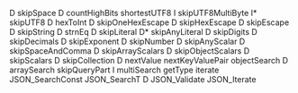 D    skipSpace
D    countHighBits
     shortestUTF8
I    skipUTF8MultiByte
I*   skipUTF8
D    hexToInt
D    skipOneHexEscape
D    skipHexEscape
D    skipEscape
D    skipString
D    strnEq
D    skipLiteral
D*   skipAnyLiteral
D    skipDigits
D    skipDecimals
D    skipExponent
D    skipNumber
D    skipAnyScalar
D    skipSpaceAndComma
D    skipArrayScalars
D    skipObjectScalars
D    skipScalars
D    skipCollection
D    nextValue
     nextKeyValuePair
     objectSearch
D    arraySearch
     skipQueryPart
I    multiSearch
     getType
     iterate
     JSON_SearchConst
     JSON_SearchT
D    JSON_Validate
     JSON_Iterate
